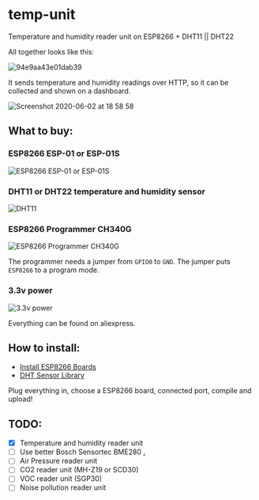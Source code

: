 # temp-unit
Temperature and humidity reader unit on ESP8266 + DHT11 || DHT22

All together looks like this:

![94e9aa43e01dab39](https://user-images.githubusercontent.com/347098/83553224-cf9e5800-a502-11ea-8d09-b187b2867581.jpg)

It sends temperature and humidity readings over HTTP, so it can be collected and shown on a dashboard.

![Screenshot 2020-06-02 at 18 58 58](https://user-images.githubusercontent.com/347098/83553478-2a37b400-a503-11ea-8d5a-b22a5354f86d.png)

## What to buy:
### ESP8266 ESP-01 or ESP-01S
![ESP8266 ESP-01 or ESP-01S](https://user-images.githubusercontent.com/347098/83556426-c663ba00-a507-11ea-9a6f-1abed942dff8.jpg)

### DHT11 or DHT22 temperature and humidity sensor
![DHT11](https://user-images.githubusercontent.com/347098/83556502-ef844a80-a507-11ea-8f1c-3e142b1d71a6.png)

### ESP8266 Programmer CH340G
![ESP8266 Programmer CH340G](https://user-images.githubusercontent.com/347098/83556336-99afa280-a507-11ea-8cce-bc25e2ddb423.jpg)

The programmer needs a jumper from `GPIO0` to `GND`. The jumper puts `ESP8266` to a program mode.

### 3.3v power
![3.3v power](https://user-images.githubusercontent.com/347098/83557074-e9429e00-a508-11ea-91c2-62bfef342909.jpg)

Everything can be found on aliexpress.

## How to install:
- [Install ESP8266 Boards](https://github.com/esp8266/Arduino#installing-with-boards-manager)
- [DHT Sensor Library](https://github.com/adafruit/DHT-sensor-library)

Plug everything in, choose a ESP8266 board, connected port, compile and upload! 

## TODO:
- [X] Temperature and humidity reader unit
- [ ] Use better Bosch Sensortec BME280 [.](http://www.kandrsmith.org/RJS/Misc/Hygrometers/calib_many.html)
- [ ] Air Pressure reader unit
- [ ] CO2 reader unit (MH-Z19 or SCD30)
- [ ] VOC reader unit (SGP30)
- [ ] Noise pollution reader unit
